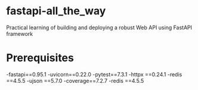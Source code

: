 # fastapi-all_the_way
Practical learning of building and deploying a robust Web API  using FastAPI framework


# Prerequisites
-fastapi==0.95.1
-uvicorn==0.22.0
-pytest==7.3.1
-httpx  ==0.24.1
-redis  ==4.5.5
-ujson  ==5.7.0
-coverage==7.2.7
-redis   ==4.5.5
